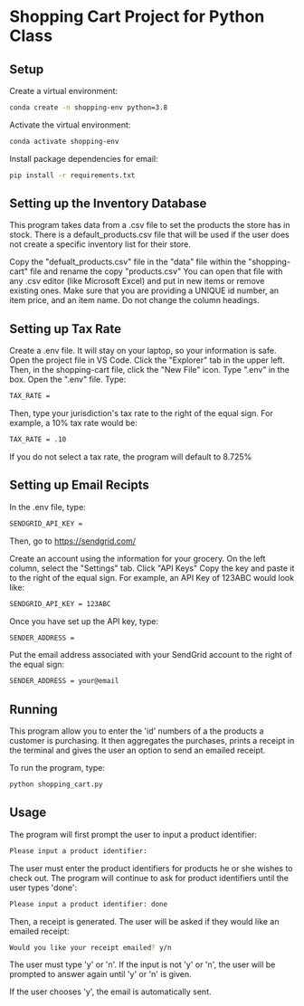 # Shopping Cart Project for Python Class

## Setup

Create a virtual environment:

```sh
conda create -n shopping-env python=3.8
```

Activate the virtual environment:

```sh
conda activate shopping-env
```

Install package dependencies for email:

```sh
pip install -r requirements.txt
```

## Setting up the Inventory Database
This program takes data from a .csv file to set the products the store has in stock. There is a default_products.csv file that will be used if the user does not create a specific inventory list for their store.

Copy the "defualt_products.csv" file in the "data" file within the "shopping-cart" file and rename the copy "products.csv" You can open that file with any .csv editor (like Microsoft Excel) and put in new items or remove existing ones. Make sure that you are providing a UNIQUE id number, an item price, and an item name. Do not change the column headings.

## Setting up Tax Rate

Create a .env file. It will stay on your laptop, so your information is safe. Open the project file in VS Code. Click the "Explorer" tab in the upper left. Then, in the shopping-cart file, click the "New File" icon. Type ".env" in the box. Open the ".env" file. Type:

```sh
TAX_RATE = 
```
Then, type your jurisdiction's tax rate to the right of the equal sign. For example, a 10% tax rate would be:

```sh
TAX_RATE = .10
```
If you do not select a tax rate, the program will default to 8.725%

## Setting up Email Recipts

In the .env file, type:

```sh
SENDGRID_API_KEY = 
```

Then, go to https://sendgrid.com/

Create an account using the information for your grocery.  On the left column, select the "Settings" tab. Click "API Keys" Copy the key and paste it to the right of the equal sign. For example, an API Key of 123ABC would look like:

```sh
SENDGRID_API_KEY = 123ABC
```

Once you have set up the API key, type:

```sh
SENDER_ADDRESS = 
```

Put the email address associated with your SendGrid account to the right of the equal sign:

```sh
SENDER_ADDRESS = your@email
```

## Running
This program allow you to enter the 'id' numbers of a the products a customer is purchasing. It then aggregates the purchases, prints a receipt in the terminal and gives the user an option to send an emailed receipt.

To run the program, type:

```sh
python shopping_cart.py
```

## Usage
The program will first prompt the user to input a product identifier:

```sh
Please input a product identifier:
```

The user must enter the product identifiers for products he or she wishes to check out. The program will continue to ask for product identifiers until the user types 'done':

```sh
Please input a product identifier: done
```

Then, a receipt is generated. The user will be asked if they would like an emailed receipt: 

```sh
Would you like your receipt emailed? y/n
```

The user must type 'y' or 'n'. If the input is not 'y' or 'n', the user will be prompted to answer again until 'y' or 'n' is given.

If the user chooses 'y', the email is automatically sent.